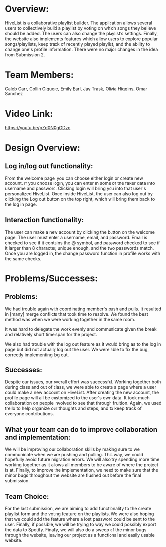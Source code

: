 ﻿# Overview:HiveList is a collaborative playlist builder. The application allows several users to collectively build a playlist by voting on which songs they believe should be added. The users can also change the playlist’s settings. Finally, the website also implements features which allow users to explore popular songs/playlists, keep track of recently played playlist, and the ability to change one's profile information. There were no major changes in the idea from Submission 2.# Team Members: Caleb Carr, Collin Giguere, Emily Earl, Jay Trask, Olivia Higgins, Omar Sanchez# Video Link:https://youtu.be/pZd0NCgGDzc# Design Overview:## Log in/log out functionality:From the welcome page, you can choose either login or create new account. If you choose login, you can enter in some of the faker data into username and password. Clicking login will bring you into that user's personalized HiveList. Once inside HiveList, the user can also log out by clicking the Log out button on the top right, which will bring them back to the log in page. ## Interaction functionality:The user can make a new account by clicking the button on the welcome page. The user must enter a username, email, and password. Email is checked to see if it contains the @ symbol, and password checked to see if it larger than 8 character, unique enough, and the two passwords match. Once you are logged in, the change password function in profile works with the same checks.  # Problems/Successes:## Problems:We had trouble again with coordinating member's push and pulls. It resulted in [many] merge conflicts that took time to resolve. We found the best method was when we were working together in the same room. It was hard to delegate the work evenly and communicate given the break and relatively short time span for the project. We also had trouble with the log out feature as it would bring as to the log in page but did not actually log out the user. We were able to fix the bug, correctly implementing log out.## Successes:Despite our issues, our overall effort was successful. Working together both during class and out of class, we were able to create a page where a user could make a new account on HiveList. After creating the new account, the profile page will all be customized to the user's own data. It took much collaboration on people involved to see that through fruition. Again, we used trello to help organize our thoughts and steps, and to keep track of everyone contributions.## What your team can do to improve collaboration and implementation:We will be improving our collaboration skills by making sure to we communicate when we are pushing and pulling. This way, we could hopefully avoid future migration errors. We will also try spending more time working together as it allows all members to be aware of where the project is at. Finally, to improve the implementation, we need to make sure that the minor bugs throughout the website are flushed out before the final submission.## Team Choice:For the last submission, we are aiming to add functionality to the create playlist form and the voting feature on the playlists. We were also hoping that we could add the feature where a lost password could be sent to the user. Finally, if possible, we will be trying to way we could possibly export the data to Spotify. Finally, we will also do a sweep of the minor bugs through the website, leaving our project as a functional and easily usable website.